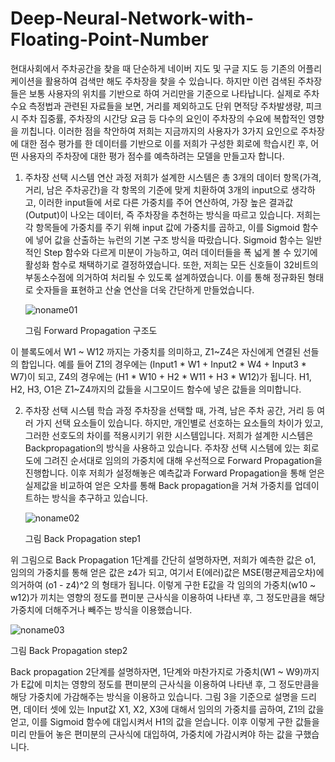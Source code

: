 # Deep-Neural-Network-with-Floating-Point-Number

현대사회에서 주차공간을 찾을 때 단순하게 네이버 지도 및 구글 지도 등 기존의 어플리케이션을 활용하여 검색만 해도 주차장을 찾을 수 있습니다. 하지만 이런 검색된 주차장들은 보통 사용자의 위치를 기반으로 하여 거리만을 기준으로 나타납니다. 실제로 주차 수요 측정법과 관련된 자료들을 보면, 거리를 제외하고도 단위 면적당 주차발생량, 피크시 주차 집중률, 주차장의 시간당 요금 등 다수의 요인이 주차장의 수요에 복합적인 영향을 끼칩니다. 이러한 점을 착안하여 저희는 지금까지의 사용자가 3가지 요인으로 주차장에 대한 점수 평가를 한 데이터를 기반으로 이를 저희가 구성한 회로에 학습시킨 후, 어떤 사용자의 주차장에 대한 평가 점수를 예측하려는 모델을 만들고자 합니다.

1) 주차장 선택 시스템 연산 과정
 저희가 설계한 시스템은 총 3개의 데이터 항목(가격, 거리, 남은 주차공간)을 각 항목의 기준에 맞게 치환하여 3개의 input으로 생각하고, 이러한 input들에 서로 다른 가중치를 주어 연산하여, 가장 높은 결과값(Output)이 나오는 데이터, 즉 주차장을 추천하는 방식을 따르고 있습니다. 
 저희는 각 항목들에 가중치를 주기 위해 input 값에 가중치를 곱하고, 이를 Sigmoid 함수에 넣어 값을 산출하는 뉴런의 기본 구조 방식을 따랐습니다. Sigmoid 함수는 일반적인 Step 함수와 다르게 미분이 가능하고, 여러 데이터들을 폭 넓게 볼 수 있기에 활성화 함수로 채택하기로 결정하였습니다. 또한, 저희는 모든 신호들이 32비트의 부동소수점에 의거하여 처리될 수 있도록 설계하였습니다. 이를 통해 정규화된 형태로 숫자들을 표현하고 산술 연산을 더욱 간단하게 만들었습니다.

   ![noname01](https://user-images.githubusercontent.com/88180151/215572145-60c56281-e650-4543-b86f-bf2c86bff460.png)

   그림  Forward Propagation 구조도


 이 블록도에서 W1 ~ W12 까지는 가중치를 의미하고, Z1~Z4은 자신에게 연결된 선들의 합입니다. 예를 들어 Z1의 경우에는 (Input1 * W1 + Input2 * W4 + Input3 * W7)이 되고, Z4의 경우에는 (H1 * W10 + H2 * W11 + H3 * W12)가 됩니다. H1, H2, H3, O1은 Z1~Z4까지의 값들을 시그모이드 함수에 넣은 값들을 의미합니다.

2) 주차장 선택 시스템 학습 과정
 주차장을 선택할 때, 가격, 남은 주차 공간, 거리 등 여러 가지 선택 요소들이 있습니다. 하지만, 개인별로 선호하는 요소들의 차이가 있고, 그러한 선호도의 차이를 적용시키기 위한 시스템입니다.
 저희가 설계한 시스템은 Backpropagation의 방식을 사용하고 있습니다. 주차장 선택 시스템에 있는 회로도에 그려진 순서대로 임의의 가중치에 대해 우선적으로 Forward Propagation을 진행합니다. 이후 저희가 설정해놓은 예측값과 Forward Propagation을 통해 얻은 실제값을 비교하여 얻은 오차를 통해 Back propagation을 거쳐 가중치를 업데이트하는 방식을 추구하고 있습니다.

   ![noname02](https://user-images.githubusercontent.com/88180151/215572254-5f28ab59-af8d-401c-bca1-be60ab54810e.png)

   그림  Back Propagation step1
 

 위 그림으로 Back Propagation 1단계를 간단히 설명하자면, 저희가 예측한 값은 o1, 임의의 가중치를 통해 얻은 값은 z4가 되고, 여기서 E(에러)값은 MSE(평균제곱오차)에 의거하여 (o1 - z4)^2 의 형태가 됩니다. 이렇게 구한 E값을 각 임의의 가중치(w10 ~ w12)가 끼치는 영향의 정도를 편미분 근사식을 이용하여 나타낸 후, 그 정도만큼을 해당 가중치에 더해주거나 빼주는 방식을 이용했습니다.  

   ![noname03](https://user-images.githubusercontent.com/88180151/215572314-20e7a0b6-c6cf-4e99-a873-190df93472d9.png)

   그림  Back Propagation step2


 Back propagation 2단계를 설명하자면, 1단계와 마찬가지로 가중치(W1 ~ W9)까지가 E값에 미치는 영향의 정도를 편미분의 근사식을 이용하여 나타낸 후, 그 정도만큼을 해당 가중치에 가감해주는 방식을 이용하고 있습니다. 그림 3을 기준으로 설명을 드리면, 데이터 셋에 있는 Input값 X1, X2, X3에 대해서 임의의 가중치를 곱하여, Z1의 값을 얻고, 이를 Sigmoid 함수에 대입시켜서 H1의 값을 얻습니다. 이후 이렇게 구한 값들을 미리 만들어 놓은 편미분의 근사식에 대입하여, 가중치에 가감시켜야 하는 값을 구했습니다.
